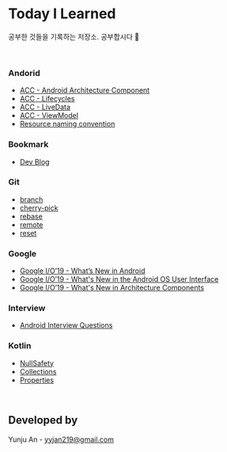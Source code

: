 # Today I Learned
공부한 것들을 기록하는 저장소. 공부합시다 📝

<br>

### Andorid
- [ACC - Android Architecture Component](https://github.com/yyjan/TIL/blob/master/android/ACC_AndroidArchitectureComponent.md)
- [ACC - Lifecycles](https://github.com/yyjan/TIL/blob/master/android/ACC_Lifecycles.md)
- [ACC - LiveData](https://github.com/yyjan/TIL/blob/master/android/ACC_LiveData.md)
- [ACC - ViewModel](https://github.com/yyjan/TIL/blob/master/android/ACC_ViewModel.md)
- [Resource naming convention](https://github.com/yyjan/TIL/blob/master/android/ResourceNamingConvention.md)

### Bookmark
- [Dev Blog](https://github.com/yyjan/TIL/blob/master/bookmark/DevBlog.md)

### Git
- [branch](https://github.com/yyjan/TIL/blob/master/git/branch.md)
- [cherry-pick](https://github.com/yyjan/TIL/blob/master/git/cherry-pick.md)
- [rebase](https://github.com/yyjan/TIL/blob/master/git/rebase.md)
- [remote](https://github.com/yyjan/TIL/blob/master/git/remote.md)
- [reset](https://github.com/yyjan/TIL/blob/master/git/reset.md)

### Google
- [Google I/O’19 - What’s New in Android](https://github.com/yyjan/TIL/blob/master/google/2019_IO_What%E2%80%99sNewInAndroid.md)
- [Google I/O’19 - What's New in the Android OS User Interface](https://github.com/yyjan/TIL/blob/master/google/2019_IO_What'sNewInTheAndroidOSUserInterface.md)
- [Google I/O’19 - What's New in Architecture Components](https://github.com/yyjan/TIL/blob/master/google/2019_IO_What'sNewInArchitectureComponents.md)

### Interview
- [Android Interview Questions](https://github.com/yyjan/TIL/blob/master/interview/AndroidInterviewQuestions.md)

### Kotlin
- [NullSafety](https://github.com/yyjan/TIL/blob/master/kotlin/NullSafety.md)
- [Collections](https://github.com/yyjan/TIL/blob/master/kotlin/collections.md)
- [Properties](https://github.com/yyjan/TIL/blob/master/kotlin/Properties.md)
<br>

## Developed by
Yunju An - yyjan219@gmail.com
